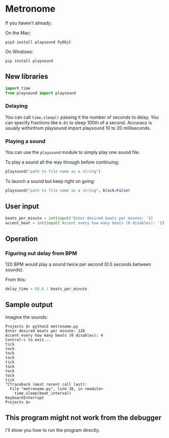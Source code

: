 # Metronome

If you haven't already:

On the Mac:

```text
pip3 install playsound PyObjC
```

On Windows:

```text
pip install playsound
```

## New libraries

```python
import time
from playsound import playsound
```

### Delaying

You can call `time.sleep()` passing it the number of seconds to delay. You can specify fractions like `0.01` to sleep 100th of a second. Accuracy is usually withinfrom playsound import playsound
 10 to 20 milliseconds.

### Playing a sound

You can use the `playsound` module to simply play one sound file.

To play a sound all the way through before continuing:

```python
playsound("path to file name as a string")
```

To launch a sound but keep right on going:

```python
playsound("path to file name as a string", block=False)
```

## User input

```python
beats_per_minute = int(input('Enter desired beats per minute: '))
accent_beat = int(input('Accent every how many beats (0 disables): '))
```

## Operation

### Figuring out delay from BPM

120 BPM would play a sound twice per second (0.5 seconds between sounds).

From this: 

```python
delay_time = 60.0 / beats_per_minute
```

## Sample output

Imagine the sounds:

```text
Projects $> python3 metronome.py
Enter desired beats per minute: 120
Accent every how many beats (0 disables): 4
Control-c to exit...
tick
tock
tock
tock
tick
tock
tock
tock
tick
^CTraceback (most recent call last):
  File "metronome.py", line 38, in <module>
    time.sleep(beat_interval)
KeyboardInterrupt
Projects $>
```


## This program might not work from the debugger

I'll show you how to run the program directly.


